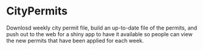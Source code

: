 # CityPermits

Downlosd weekly city permit file, build an up-to-date file of the permits,
and push out to the web for a shiny app to have it available so people
can view the new permits that have been applied for each week.

